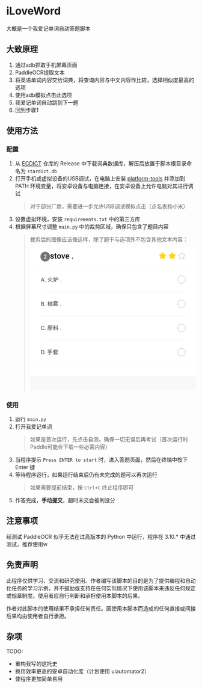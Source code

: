 # iLoveWord

大概是一个我爱记单词自动答题脚本

## 大致原理

1. 通过adb抓取手机屏幕页面
2. PaddleOCR提取文本
3. 将英语单词内容交给词典，将查询内容与中文内容作比较，选择相似度最高的选项
4. 使用adb模拟点击此选项
5. 我爱记单词自动跳到下一题
6. 回到步骤1

## 使用方法

### 配置

1. 从 [ECDICT](https://github.com/skywind3000/ECDICT) 仓库的 Release 中下载词典数据库，解压后放置于脚本根目录命名为 `stardict.db`
2. 打开手机或虚拟设备的USB调试，在电脑上安装 [platform-tools](https://developer.android.com/tools/releases/platform-tools?hl=zh-cn) 并添加到 PATH 环境变量，将安卓设备与电脑连接，在安卓设备上允许电脑对其进行调试
   > 对于部分厂商，需要进一步允许USB调试模拟点击（点名表扬小米）
3. 设置虚拟环境，安装 `requirements.txt` 中的第三方库
4. 根据屏幕尺寸调整 `main.py` 中的裁剪区域，确保只包含了题目内容
   > 裁剪后的图像应该像这样，除了题干与选项外不包含其他文本内容：
   >
   > ![After Cropping](images/sample_en2zh.png)

### 使用

1. 运行 `main.py`
2. 打开我爱记单词
   > 如果是首次运行，先点击自测，确保一切无误后再考试（首次运行时Paddle可能会下载一些必需内容）
3. 当程序提示 `Press ENTER to start` 时，进入答题页面，然后在终端中按下 Enter 键
4. 等待程序运行，如果运行结束后仍有未完成的题可以再次运行
   > 如果需要提前结束，按 `Ctrl+C` 终止程序即可
5. 作答完成，**手动提交**，超时未交会被判没分

## 注意事项

经测试 PaddleOCR 似乎无法在过高版本的 Python 中运行，程序在 3.10.* 中通过测试，推荐使用w

## 免责声明

此程序仅供学习、交流和研究使用。作者编写该脚本的目的是为了提供编程和自动化任务的学习示例，并不鼓励或支持在任何实际情况下使用该脚本来违反任何规定或规章制度。使用者应自行判断和承担使用本脚本的后果。

作者对此脚本的使用结果不承担任何责任。因使用本脚本而造成的任何直接或间接后果均由使用者自行承担。

## 杂项

TODO:

- 重构我写的这托史
- 换用效率更高的安卓自动化库（计划使用 uiautomator2）
- 使程序更加简单易用
